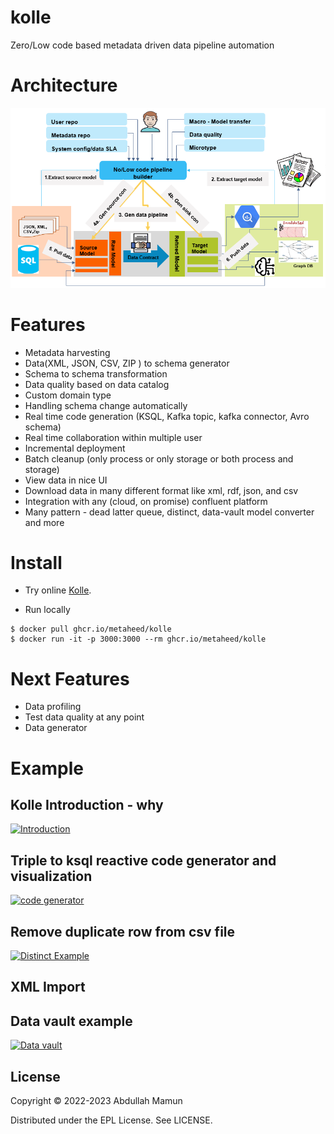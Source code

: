 # kolle
Zero/Low code based metadata driven data pipeline automation

# Architecture
![Alt text](doc/kolle_blueprint.png?raw=true "Title")

# Features
- Metadata harvesting
- Data(XML, JSON, CSV, ZIP ) to schema generator
- Schema to schema transformation
- Data quality based on data catalog
- Custom domain type
- Handling schema change automatically
- Real time code generation (KSQL, Kafka topic, kafka connector, Avro schema)
- Real time collaboration within multiple user
- Incremental deployment
- Batch cleanup (only process or only storage or both process and storage)
- View data in nice UI
- Download data in many different format like xml, rdf, json, and csv
- Integration with any (cloud, on promise) confluent platform
- Many pattern - dead latter queue, distinct, data-vault model converter and more

# Install
- Try online
  [Kolle](https://kolle.metaheed.com).

- Run locally

``` shell
$ docker pull ghcr.io/metaheed/kolle
$ docker run -it -p 3000:3000 --rm ghcr.io/metaheed/kolle
```

# Next Features
- Data profiling
- Test data quality at any point
- Data generator


# Example 


## Kolle Introduction - why
[![Introduction](https://img.youtube.com/vi/tH62kZcYEEo/0.jpg)](https://www.youtube.com/watch?v=tH62kZcYEEo "About Kolle")

## Triple to ksql reactive code generator and visualization 
[![code generator](https://img.youtube.com/vi/XD-yRu6babw/0.jpg)](https://www.youtube.com/watch?v=XD-yRu6babw "Reactive code generator")


## Remove duplicate row from csv file
[![Distinct Example](https://img.youtube.com/vi/a7qhi7gLFI8/0.jpg)](https://www.youtube.com/watch?v=a7qhi7gLFI8 "Kolle Distinct Example")

## XML Import


## Data vault example
[![Data vault](https://img.youtube.com/vi/UX1qGB8jcU4/0.jpg)](https://www.youtube.com/watch?v=UX1qGB8jcU4 "Data vault Example")



## License

Copyright © 2022-2023 Abdullah Mamun

Distributed under the EPL License. See LICENSE.
